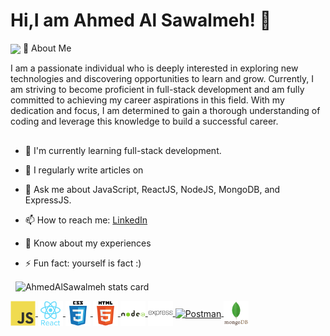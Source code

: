 # Hi,I am Ahmed Al Sawalmeh! 👋

<img align="center" src="https://i.pinimg.com/originals/97/3c/68/973c68753cda563ba5be1c498aba1d6c.jpg"/>
 🚀 About Me

I am a passionate individual who is deeply interested in exploring new technologies and discovering opportunities to learn and grow. Currently, I am striving to become proficient in full-stack development and am fully committed to achieving my career aspirations in this field. With my dedication and focus, I am determined to gain a thorough understanding of coding and leverage this knowledge to build a successful career.

## 


- 🧠 I'm currently learning full-stack development.

- 📝 I regularly write articles on 

- 💬 Ask me about JavaScript, ReactJS, NodeJS, MongoDB, and ExpressJS.

- 📫 How to reach me: <a href="https://www.linkedin.com/in/ahmedalsawalmeh/" >LinkedIn</a>

- 📄 Know about my experiences

- ⚡️ Fun fact: yourself is fact :)
<p>&nbsp;
<img align="center" src="https://github-readme-stats.vercel.app/api?username=AhmedAlSawalmeh&show_icons=true&theme=default&title_color=000000&text_color=000000&bg_color=ffffff&hide_border=true" alt="AhmedAlSawalmeh stats card" /></p>
<a href="https://developer.mozilla.org/en-US/docs/Web/JavaScript" target="blank">
<img align="center" src="https://raw.githubusercontent.com/devicons/devicon/master/icons/javascript/javascript-original.svg" alt="JavaScript" height="40" width="40" />
</a>
<a href="https://reactjs.org/" target="blank">
<img align="center" src="https://raw.githubusercontent.com/devicons/devicon/master/icons/react/react-original-wordmark.svg" alt="React" height="40" width="40" />
</a>
<a href="https://www.w3schools.com/css/" target="blank">
<img align="center" src="https://raw.githubusercontent.com/devicons/devicon/master/icons/css3/css3-original-wordmark.svg" alt="Css3" height="40" width="40" />
</a>
<a href="https://www.w3.org/html/" target="blank">
<img align="center" src="https://raw.githubusercontent.com/devicons/devicon/master/icons/html5/html5-original-wordmark.svg" alt="Html5" height="40" width="40" />
</a>
<a href="https://nodejs.org" target="blank">
<img align="center" src="https://raw.githubusercontent.com/devicons/devicon/master/icons/nodejs/nodejs-original-wordmark.svg" alt="Node.js" height="40" width="40" />
</a>
<a href="https://expressjs.com" target="blank">
<img align="center" src="https://raw.githubusercontent.com/devicons/devicon/master/icons/express/express-original-wordmark.svg" alt="Express" height="40" width="40" />
</a>
<a href="https://postman.com" target="blank">
<img align="center" src="https://www.vectorlogo.zone/logos/getpostman/getpostman-icon.svg" alt="Postman" height="40" width="40" />
</a>
<a href="https://www.mongodb.com/" target="blank">
<img align="center" src="https://raw.githubusercontent.com/devicons/devicon/master/icons/mongodb/mongodb-original-wordmark.svg" alt="MongoDB" height="40" width="40" />
</a>
